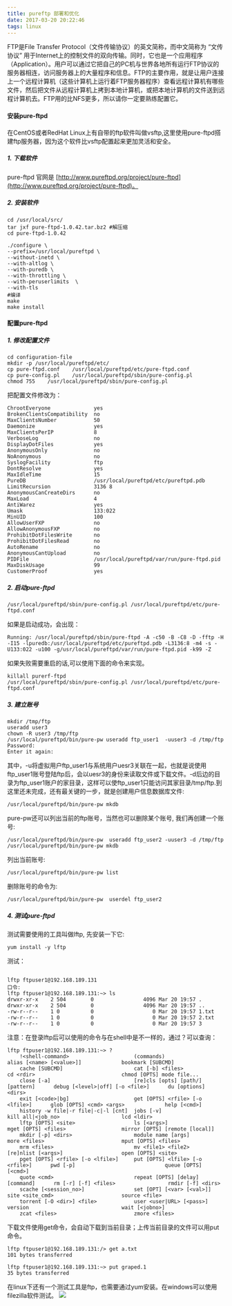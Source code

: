 ```yaml
---
title: pureftp 部署和优化
date: 2017-03-20 20:22:46
tags: linux
---
```

FTP是File Transfer Protocol（文件传输协议）的英文简称，而中文简称为 “文传协议” 用于Internet上的控制文件的双向传输。同时，它也是一个应用程序（Application）。用户可以通过它把自己的PC机与世界各地所有运行FTP协议的服务器相连，访问服务器上的大量程序和信息。FTP的主要作用，就是让用户连接上一个远程计算机（这些计算机上运行着FTP服务器程序）查看远程计算机有哪些文件，然后把文件从远程计算机上拷到本地计算机，或把本地计算机的文件送到远程计算机去。FTP用的比NFS更多，所以请你一定要熟练配置它。
#### 安装pure-ftpd
在CentOS或者RedHat Linux上有自带的ftp软件叫做vsftp,这里使用pure-ftpd搭建ftp服务器，因为这个软件比vsftp配置起来更加灵活和安全。
##### 1. 下载软件
pure-ftpd 官网是 [http://www.pureftpd.org/project/pure-ftpd](http://www.pureftpd.org/project/pure-ftpd)。
##### 2. 安装软件

```
cd /usr/local/src/
tar jxf pure-ftpd-1.0.42.tar.bz2 #解压缩
cd pure-ftpd-1.0.42

./configure \
--prefix=/usr/local/pureftpd \
--without-inetd \
--with-altlog \
--with-puredb \
--with-throttling \
--with-peruserlimits  \
--with-tls
#编译
make
make install
```
#### 配置pure-ftpd
##### 1. 修改配置文件 

```
cd configuration-file
mkdir -p /usr/local/pureftpd/etc/
cp pure-ftpd.conf    /usr/local/pureftpd/etc/pure-ftpd.conf
cp pure-config.pl    /usr/local/pureftpd/sbin/pure-config.pl
chmod 755    /usr/local/pureftpd/sbin/pure-config.pl
```
把配置文件修改为：

```
ChrootEveryone              yes
BrokenClientsCompatibility  no
MaxClientsNumber            50
Daemonize                   yes
MaxClientsPerIP             8
VerboseLog                  no
DisplayDotFiles             yes
AnonymousOnly               no
NoAnonymous                 no
SyslogFacility              ftp
DontResolve                 yes
MaxIdleTime                 15
PureDB                      /usr/local/pureftpd/etc/pureftpd.pdb
LimitRecursion              3136 8
AnonymousCanCreateDirs      no
MaxLoad                     4
AntiWarez                   yes
Umask                       133:022
MinUID                      100
AllowUserFXP                no
AllowAnonymousFXP           no
ProhibitDotFilesWrite       no
ProhibitDotFilesRead        no
AutoRename                  no
AnonymousCantUpload         no
PIDFile                     /usr/local/pureftpd/var/run/pure-ftpd.pid
MaxDiskUsage                99
CustomerProof               yes
```
##### 2. 启动pure-ftpd 

```
/usr/local/pureftpd/sbin/pure-config.pl /usr/local/pureftpd/etc/pure-ftpd.conf
```
如果是启动成功，会出现：

```
Running: /usr/local/pureftpd/sbin/pure-ftpd -A -c50 -B -C8 -D -fftp -H -I15 -lpuredb:/usr/local/pureftpd/etc/pureftpd.pdb -L3136:8 -m4 -s -U133:022 -u100 -g/usr/local/pureftpd/var/run/pure-ftpd.pid -k99 -Z
```

如果失败需要重启的话,可以使用下面的命令来实现。

```
killall purerf-ftpd
/usr/local/pureftpd/sbin/pure-config.pl /usr/local/pureftpd/etc/pure-ftpd.conf
```

##### 3. 建立账号 

```
mkdir /tmp/ftp
useradd user3
chown -R user3 /tmp/ftp
/usr/local/pureftpd/bin/pure-pw useradd ftp_user1  -uuser3 -d /tmp/ftp
Password:
Enter it again:
```
其中，-u将虚拟用户ftp_user1与系统用户uesr3关联在一起，也就是说使用ftp_user1账号登陆ftp后，会以uesr3的身份来读取文件或下载文件。-d后边的目录为ftp_user1账户的家目录，这样可以使ftp_user1只能访问其家目录/tmp/ftp.到这里还未完成，还有最关键的一步，就是创建用户信息数据库文件:

```
/usr/local/pureftpd/bin/pure-pw mkdb
```
pure-pw还可以列出当前的ftp账号，当然也可以删除某个账号, 我们再创建一个账号:

```
/usr/local/pureftpd/bin/pure-pw  useradd ftp_user2 -uuser3 -d /tmp/ftp
/usr/local/pureftpd/bin/pure-pw mkdb
```
列出当前账号:

```
/usr/local/pureftpd/bin/pure-pw list
```
删除账号的命令为:

```
/usr/local/pureftpd/bin/pure-pw  userdel ftp_user2
```
##### 4. 测试pure-ftpd 
测试需要使用的工具叫做lftp, 先安装一下它:

```
yum install -y lftp
```
测试：

```

lftp ftpuser1@192.168.189.131
口令: 
lftp ftpuser1@192.168.189.131:~> ls       
drwxr-xr-x    2 504        0                4096 Mar 20 19:57 .
drwxr-xr-x    2 504        0                4096 Mar 20 19:57 ..
-rw-r--r--    1 0          0                   0 Mar 20 19:57 1.txt
-rw-r--r--    1 0          0                   0 Mar 20 19:57 2.txt
-rw-r--r--    1 0          0                   0 Mar 20 19:57 3
```
注意：在登录lftp后可以使用的命令与在shell中是不一样的，通过？可以查询：

```
lftp ftpuser1@192.168.189.131:~> ?        
    !<shell-command>                     (commands)                           alias [<name> [<value>]]             bookmark [SUBCMD]
    cache [SUBCMD]                       cat [-b] <files>                     cd <rdir>                            chmod [OPTS] mode file...
    close [-a]                           [re]cls [opts] [path/][pattern]      debug [<level>|off] [-o <file>]      du [options] <dirs>
    exit [<code>|bg]                     get [OPTS] <rfile> [-o <lfile>]      glob [OPTS] <cmd> <args>             help [<cmd>]
    history -w file|-r file|-c|-l [cnt]  jobs [-v]                            kill all|<job_no>                    lcd <ldir>
    lftp [OPTS] <site>                   ls [<args>]                          mget [OPTS] <files>                  mirror [OPTS] [remote [local]]
    mkdir [-p] <dirs>                    module name [args]                   more <files>                         mput [OPTS] <files>
    mrm <files>                          mv <file1> <file2>                   [re]nlist [<args>]                   open [OPTS] <site>
    pget [OPTS] <rfile> [-o <lfile>]     put [OPTS] <lfile> [-o <rfile>]      pwd [-p]                             queue [OPTS] [<cmd>]
    quote <cmd>                          repeat [OPTS] [delay] [command]      rm [-r] [-f] <files>                 rmdir [-f] <dirs>
    scache [<session_no>]                set [OPT] [<var> [<val>]]            site <site_cmd>                      source <file>
    torrent [-O <dir>] <file>            user <user|URL> [<pass>]             version                              wait [<jobno>]
    zcat <files>                         zmore <files>
```
下载文件使用get命令，会自动下载到当前目录；上传当前目录的文件可以用put命令。

```
lftp ftpuser1@192.168.189.131:/> get a.txt 
101 bytes transferred

lftp ftpuser1@192.168.189.131:~> put graped.1 
35 bytes transferred                       
```
在linux下还有一个测试工具是ftp，也需要通过yum安装。在windows可以使用filezilla软件测试。
![](http://i.imgur.com/zN0Y7SV.jpg)
